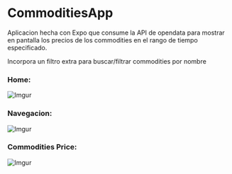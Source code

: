 # CommoditiesApp

Aplicacion hecha con Expo que consume la API de opendata para mostrar en pantalla los precios de los commodities en el rango de tiempo especificado.

Incorpora un filtro extra para buscar/filtrar commodities por nombre

### Home:

![Imgur](https://i.imgur.com/ruFEPgS.jpg)


### Navegacion:

![Imgur](https://i.imgur.com/Os14oyo.jpg)

### Commodities Price:

![Imgur](https://i.imgur.com/NJUbewq.jpg)
